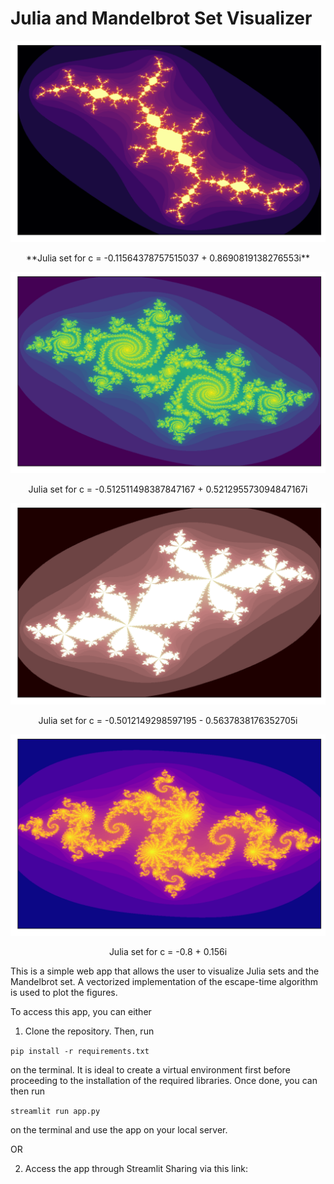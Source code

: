 # Julia and Mandelbrot Set Visualizer


<p align="center"><img src="sample_images/samp1.png" width="600"/></p>
<p align="center">**Julia set for c = -0.11564378757515037 + 0.8690819138276553i**</p>

![](sample_images/samp3.png)
<p align="center">Julia set for c = -0.512511498387847167 + 0.521295573094847167i</p>

![](sample_images/samp6.png)
<p align="center">Julia set for c = -0.5012149298597195 - 0.5637838176352705i</p>

![](sample_images/samp7.png)
<p align="center">Julia set for c = -0.8 + 0.156i</p>

This is a simple web app that allows the user to visualize Julia sets and the Mandelbrot set. A vectorized implementation of the escape-time algorithm is used to plot the figures.

To access this app, you can either

1. Clone the repository. Then, run 

`pip install -r requirements.txt`

on the terminal. It is ideal to create a virtual environment first before proceeding to the installation of the required libraries. Once done, you can then run

`streamlit run app.py`

on the terminal and use the app on your local server.

OR

2. Access the app through Streamlit Sharing via this link: 